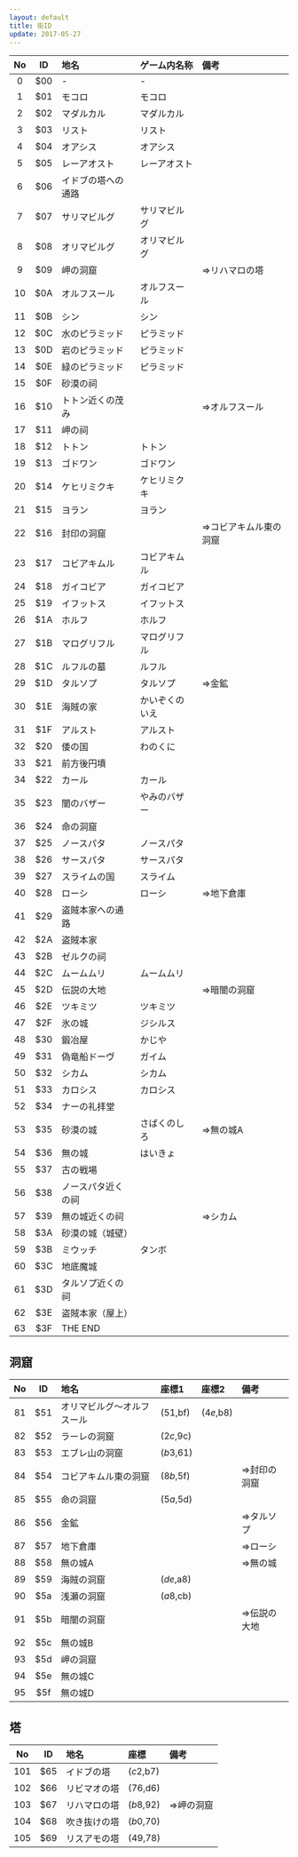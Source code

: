 ```yaml
---
layout: default
title: 街ID
update: 2017-05-27
---
```



| No | ID  | 地名               | ゲーム内名称   | 備考                   |
|:--:|:---:|:-------------------|:---------------|:-----------------------|
|  0 | $00 | -                  | -              |                        |
|  1 | $01 | モコロ             | モコロ         |                        |
|  2 | $02 | マダルカル         | マダルカル     |                        |
|  3 | $03 | リスト             | リスト         |                        |
|  4 | $04 | オアシス           | オアシス       |                        |
|  5 | $05 | レーアオスト       | レーアオスト   |                        |
|  6 | $06 | イドブの塔への通路 |                |                        |
|  7 | $07 | サリマビルグ       | サリマビルグ   |                        |
|  8 | $08 | オリマビルグ       | オリマビルグ   |                        |
|  9 | $09 | 岬の洞窟           |                | ⇒リハマロの塔         |
| 10 | $0A | オルフスール       | オルフスール   |                        |
| 11 | $0B | シン               | シン           |                        |
| 12 | $0C | 水のピラミッド     | ピラミッド     |                        |
| 13 | $0D | 岩のピラミッド     | ピラミッド     |                        |
| 14 | $0E | 緑のピラミッド     | ピラミッド     |                        |
| 15 | $0F | 砂漠の祠           |                |                        |
| 16 | $10 | トトン近くの茂み   |                | ⇒オルフスール         |
| 17 | $11 | 岬の祠             |                |                        |
| 18 | $12 | トトン             | トトン         |                        |
| 19 | $13 | ゴドワン           | ゴドワン       |                        |
| 20 | $14 | ケヒリミクキ       | ケヒリミクキ   |                        |
| 21 | $15 | ヨラン             | ヨラン         |                        |
| 22 | $16 | 封印の洞窟         |                | ⇒コビアキムル東の洞窟 |
| 23 | $17 | コビアキムル       | コビアキムル   |                        |
| 24 | $18 | ガイコビア         | ガイコビア     |                        |
| 25 | $19 | イフットス         | イフットス     |                        |
| 26 | $1A | ホルフ             | ホルフ         |                        |
| 27 | $1B | マログリフル       | マログリフル   |                        |
| 28 | $1C | ルフルの墓         | ルフル         |                        |
| 29 | $1D | タルソプ           | タルソプ       | ⇒金鉱                 |
| 30 | $1E | 海賊の家           | かいぞくのいえ |                        |
| 31 | $1F | アルスト           | アルスト       |                        |
| 32 | $20 | 倭の国             | わのくに       |                        |
| 33 | $21 | 前方後円墳         |                |                        |
| 34 | $22 | カール             | カール         |                        |
| 35 | $23 | 闇のバザー         | やみのバザー   |                        |
| 36 | $24 | 命の洞窟           |                |                        |
| 37 | $25 | ノースパタ         | ノースパタ     |                        |
| 38 | $26 | サースパタ         | サースパタ     |                        |
| 39 | $27 | スライムの国       | スライム       |                        |
| 40 | $28 | ローシ             | ローシ         | ⇒地下倉庫             |
| 41 | $29 | 盗賊本家への通路   |                |                        |
| 42 | $2A | 盗賊本家           |                |                        |
| 43 | $2B | ゼルクの祠         |                |                        |
| 44 | $2C | ムームムリ         | ムームムリ     |                        |
| 45 | $2D | 伝説の大地         |                | ⇒暗闇の洞窟           |
| 46 | $2E | ツキミツ           | ツキミツ       |                        |
| 47 | $2F | 氷の城             | ジシルス       |                        |
| 48 | $30 | 鍛冶屋             | かじや         |                        |
| 49 | $31 | 偽竜船ドーヴ       | ガイム         |                        |
| 50 | $32 | シカム             | シカム         |                        |
| 51 | $33 | カロシス           | カロシス       |                        |
| 52 | $34 | ナーの礼拝堂       |                |                        |
| 53 | $35 | 砂漠の城           | さばくのしろ   | ⇒無の城A              |
| 54 | $36 | 無の城             | はいきょ       |                        |
| 55 | $37 | 古の戦場           |                |                        |
| 56 | $38 | ノースパタ近くの祠 |                |                        |
| 57 | $39 | 無の城近くの祠     |                | ⇒シカム               |
| 58 | $3A | 砂漠の城（城壁）   |                |                        |
| 59 | $3B | ミウッチ           | タンボ         |                        |
| 60 | $3C | 地底魔城           |                |                        |
| 61 | $3D | タルソプ近くの祠   |                |                        |
| 62 | $3E | 盗賊本家（屋上）   |                |                        |
| 63 | $3F | THE END            |                |                        |


## 洞窟

| No  | ID  | 地名                       | 座標1     | 座標2     | 備考         |
|:---:|:---:|:---------------------------|:----------|:----------|:-------------|
|  81 | $51 | オリマビルグ～オルフスール | ($51,$bf) | ($4e,$b8) |              |
|  82 | $52 | ラーレの洞窟               | ($2c,$9c) |           |              |
|  83 | $53 | エブレ山の洞窟             | ($b3,$61) |           |              |
|  84 | $54 | コビアキムル東の洞窟       | ($8b,$5f) |           | ⇒封印の洞窟 |
|  85 | $55 | 命の洞窟                   | ($5a,$5d) |           |              |
|  86 | $56 | 金鉱                       |           |           | ⇒タルソプ   |
|  87 | $57 | 地下倉庫                   |           |           | ⇒ローシ     |
|  88 | $58 | 無の城A                    |           |           | ⇒無の城     |
|  89 | $59 | 海賊の洞窟                 | ($de,$a8) |           |              |
|  90 | $5a | 浅瀬の洞窟                 | ($a8,$cb) |           |              |
|  91 | $5b | 暗闇の洞窟                 |           |           | ⇒伝説の大地 |
|  92 | $5c | 無の城B                    |           |           |              |
|  93 | $5d | 岬の洞窟                   |           |           |              |
|  94 | $5e | 無の城C                    |           |           |              |
|  95 | $5f | 無の城D                    |           |           |              |


## 塔

| No  | ID  | 地名         | 座標      | 備考       |
|:---:|:---:|:-------------|:----------|:-----------|
| 101 | $65 | イドブの塔   | ($c2,$b7) |            |
| 102 | $66 | リビマオの塔 | ($76,$d6) |            |
| 103 | $67 | リハマロの塔 | ($b8,$92) | ⇒岬の洞窟 |
| 104 | $68 | 吹き抜けの塔 | ($b0,$70) |            |
| 105 | $69 | リスアモの塔 | ($49,$78) |            |
